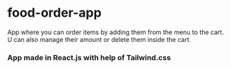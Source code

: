 # food-order-app
App where you can order items by adding them from the menu to the cart. U can also manage their amount or delete them inside the cart. 

### App made in React.js with help of Tailwind.css 


